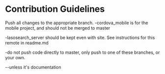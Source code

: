 # Contribution Guidelines

Push all changes to the appropriate branch.
-cordova_mobile is for the mobile project, and should not be merged to master

-lasosearch_server should be kept even with site. See instructions for this remote in readme.md

-do not push code directly to master, only push to one of these branches, or your own.

--unless it's documentation
